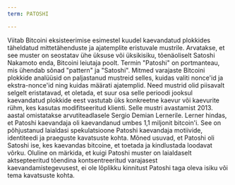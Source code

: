 ```yaml
---
term: PATOSHI

---
```

Viitab Bitcoini eksisteerimise esimestel kuudel kaevandatud plokkides täheldatud mittetähenduste ja ajatemplite eristuvale mustrile. Arvatakse, et see muster on seostatav ühe üksuse või üksikisiku, tõenäoliselt Satoshi Nakamoto enda, Bitcoini leiutaja poolt. Termin "Patoshi" on portmanteau, mis ühendab sõnad "pattern" ja "Satoshi". Mitmed varajaste Bitcoini plokkide analüüsid on paljastanud mustreid selles, kuidas valiti nonce'id ja ekstra-nonce'id ning kuidas määrati ajatemplid. Need mustrid olid piisavalt selgelt eristatavad, et oletada, et suur osa selle perioodi jooksul kaevandatud plokkide eest vastutab üks konkreetne kaevur või kaevurite rühm, kes kasutas modifitseeritud klienti. Selle mustri avastamist 2013. aastal omistatakse arvutiteadlasele Sergio Demian Lernerile. Lerner hindas, et Patoshi kaevandaja oli kaevandanud umbes 1,1 miljonit bitcoin'i. See on põhjustanud laialdasi spekulatsioone Patoshi kaevandaja motiivide, identiteedi ja praeguste kavatsuste kohta. Mõned usuvad, et Patoshi oli Satoshi ise, kes kaevandas bitcoine, et toetada ja kindlustada loodavat võrku. Oluline on märkida, et kuigi Patoshi muster on laialdaselt aktsepteeritud tõendina kontsentreeritud varajasest kaevandamistegevusest, ei ole lõplikku kinnitust Patoshi taga oleva isiku või tema kavatsuste kohta.